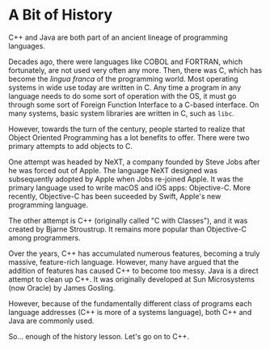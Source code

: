 # A Bit of History

C++ and Java are both part of an ancient lineage of programming languages.

Decades ago, there were languages like COBOL and FORTRAN, which fortunately, are
not used very often any more. Then, there was C, which has become the _lingua
franca_ of the programming world. Most operating systems in wide use today are
written in C. Any time a program in any language needs to do some sort of
operation with the OS, it must go through some sort of Foreign Function
Interface to a C-based interface. On many systems, basic system libraries are
written in C, such as `libc`.

However, towards the turn of the century, people started to realize that Object
Oriented Programming has a lot benefits to offer. There were two primary
attempts to add objects to C. 

One attempt was headed by NeXT, a company founded by Steve Jobs after he was
forced out of Apple. The language NeXT designed was subsequently adopted by
Apple when Jobs re-joined Apple. It was the primary language used to write macOS
and iOS apps: Objective-C. More recently, Objective-C has been suceeded by
Swift, Apple's new programming language.

The other attempt is C++ (originally called "C with Classes"), and it was
created by Bjarne Stroustrup. It remains more popular than Objective-C among
programmers.

Over the years, C++ has accumulated numerous features, becoming a truly massive,
feature-rich language. However, many have argued that the addition of features
has caused C++ to become too messy. Java is a direct attempt to clean up C++. It
was originally developed at Sun Microsystems (now Oracle) by James Gosling.

However, because of the fundamentally different class of programs each language
addresses (C++ is more of a systems language), both C++ and Java are commonly
used.

So... enough of the history lesson. Let's go on to C++.
